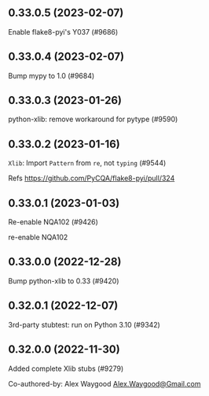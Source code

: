 ## 0.33.0.5 (2023-02-07)

Enable flake8-pyi's Y037 (#9686)

## 0.33.0.4 (2023-02-07)

Bump mypy to 1.0 (#9684)

## 0.33.0.3 (2023-01-26)

python-xlib: remove workaround for pytype (#9590)

## 0.33.0.2 (2023-01-16)

`Xlib`: Import `Pattern` from `re`, not `typing` (#9544)

Refs https://github.com/PyCQA/flake8-pyi/pull/324

## 0.33.0.1 (2023-01-03)

Re-enable NQA102 (#9426)

re-enable NQA102

## 0.33.0.0 (2022-12-28)

Bump python-xlib to 0.33 (#9420)

## 0.32.0.1 (2022-12-07)

3rd-party stubtest: run on Python 3.10 (#9342)

## 0.32.0.0 (2022-11-30)

Added complete Xlib stubs (#9279)

Co-authored-by: Alex Waygood <Alex.Waygood@Gmail.com>

